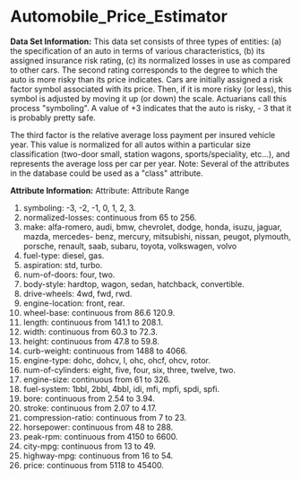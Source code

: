 # Automobile_Price_Estimator
**Data Set Information:**
This data set consists of three types of entities: (a) the specification of an auto in terms of
various characteristics, (b) its assigned insurance risk rating, (c) its normalized losses in use
as compared to other cars. The second rating corresponds to the degree to which the auto is
more risky than its price indicates. Cars are initially assigned a risk factor symbol associated
with its price. Then, if it is more risky (or less), this symbol is adjusted by moving it up (or
down) the scale. Actuarians call this process "symboling". A value of +3 indicates that the
auto is risky, - 3 that it is probably pretty safe.

The third factor is the relative average loss payment per insured vehicle year. This value is
normalized for all autos within a particular size classification (two-door small, station
wagons, sports/speciality, etc...), and represents the average loss per car per year.
Note: Several of the attributes in the database could be used as a "class" attribute.

**Attribute Information:**
Attribute: Attribute Range
  1. symboling: -3, -2, -1, 0, 1, 2, 3.
  2. normalized-losses: continuous from 65 to 256.
  3. make: alfa-romero, audi, bmw, chevrolet, dodge, honda, isuzu, jaguar, mazda, mercedes-
  benz, mercury, mitsubishi, nissan, peugot, plymouth, porsche, renault, saab, subaru, toyota,
  volkswagen, volvo
  4. fuel-type: diesel, gas.
  5. aspiration: std, turbo.
  6. num-of-doors: four, two.
  7. body-style: hardtop, wagon, sedan, hatchback, convertible.
  8. drive-wheels: 4wd, fwd, rwd.
  9. engine-location: front, rear.
  10. wheel-base: continuous from 86.6 120.9.
  11. length: continuous from 141.1 to 208.1.
  12. width: continuous from 60.3 to 72.3.
  13. height: continuous from 47.8 to 59.8.
  14. curb-weight: continuous from 1488 to 4066.
  15. engine-type: dohc, dohcv, l, ohc, ohcf, ohcv, rotor.
  16. num-of-cylinders: eight, five, four, six, three, twelve, two.
  17. engine-size: continuous from 61 to 326.
  18. fuel-system: 1bbl, 2bbl, 4bbl, idi, mfi, mpfi, spdi, spfi.
  19. bore: continuous from 2.54 to 3.94.
  20. stroke: continuous from 2.07 to 4.17.
  21. compression-ratio: continuous from 7 to 23.
  22. horsepower: continuous from 48 to 288.
  23. peak-rpm: continuous from 4150 to 6600.
  24. city-mpg: continuous from 13 to 49.
  25. highway-mpg: continuous from 16 to 54.
  26. price: continuous from 5118 to 45400.
